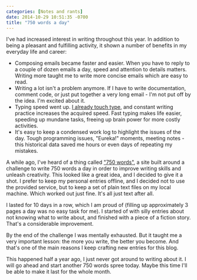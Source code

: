 ```yaml
---
categories: [Notes and rants]
date: 2014-10-29 10:51:35 -0700
title: "750 words a day"
---
```


I've had increased interest in writing throughout this year. In addition to
being a pleasant and fulfilling activity, it shown a number of benefits in my
everyday life and career:

- Composing emails became faster and easier. When you have to reply to a couple
  of dozen emails a day, speed and attention to details matters. Writing more
  taught me to write more concise emails which are easy to read.
- Writing a lot isn't a problem anymore. If I have to write documentation,
  comment code, or just put together a very long email - I'm not put off by the
  idea. I'm excited about it.
- Typing speed went up. [I already touch type][1], and constant writing practice
  increases the acquired speed. Fast typing makes life easier, speeding up
  mundane tasks, freeing up brain power for more costly activities.
- It's easy to keep a condensed work log to highlight the issues of the day.
  Tough programming issues, "Eureka!" moments, meeting notes - this historical
  data saved me hours or even days of repeating my mistakes.

A while ago, I've heard of a thing called ["750 words"][2], a site built around
a challenge to write 750 words a day in order to improve writing skills and
unleash creativity. This looked like a great idea, and I decided to give it a
shot. I prefer to keep my personal entries offline, and I decided not to use the
provided service, but to keep a set of plain text files on my local machine.
Which worked out just fine. It's all just text after all.

I lasted for 10 days in a row, which I am proud of (filling up approximately 3
pages a day was no easy task for me). I started of with silly entries about not
knowing what to write about, and finished with a piece of a fiction story.
That's a considerable improvement.

By the end of the challenge I was mentally exhausted. But it taught me a very
important lesson: the more you write, the better you become. And that's one of
the main reasons I keep crafting new entries for this blog.

This happened half a year ago, I just never got around to writing about it. I
will go ahead and start another 750 words spree today. Maybe this time I'll be
able to make it last for the whole month.

[1]: http://www.rosipov.com/blog/why-should-you-learn-to-touch-type/
[2]: http://750words.com/
